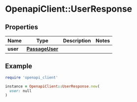 # OpenapiClient::UserResponse

## Properties

| Name | Type | Description | Notes |
| ---- | ---- | ----------- | ----- |
| **user** | [**PassageUser**](PassageUser.md) |  |  |

## Example

```ruby
require 'openapi_client'

instance = OpenapiClient::UserResponse.new(
  user: null
)
```

